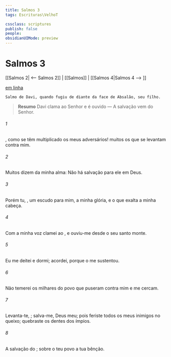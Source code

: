 ```yaml
---
title: Salmos 3
tags: Escrituras\VelhoT

cssclass: scriptures
publish: false
people:
obsidianUIMode: preview
---
```


# Salmos 3
[[Salmos 2| <-- Salmos 2]] | [[Salmos]] | [[Salmos 4|Salmos 4 --> ]]

[em linha](https://churchofjesuschrist.org/study/scriptures/ot/ps/3?lang=por)

```
Salmo de Davi, quando fugiu de diante da face de Absalão, seu filho.
```

> __Resumo__
Davi clama ao Senhor e é ouvido — A salvação vem do Senhor.

###### 1 
, como se têm multiplicado os meus adversários!  muitos os que se levantam contra mim.

###### 2 
Muitos dizem da minha alma: Não há salvação para ele em Deus. 

###### 3 
Porém tu, ,  um escudo para mim, a minha glória, e o que exalta a minha cabeça.

###### 4 
Com a minha voz clamei ao , e ouviu-me desde o seu santo monte. 

###### 5 
Eu me deitei e dormi; acordei, porque o  me sustentou.

###### 6 
Não temerei os milhares do povo que  puseram contra mim e me cercam.

###### 7 
Levanta-te, ; salva-me, Deus meu; pois feriste todos os meus inimigos no queixo; quebraste os dentes dos ímpios.

###### 8 
A salvação  do ; sobre o teu povo  a tua bênção. 

